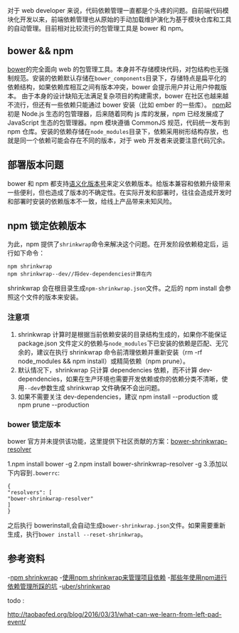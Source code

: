 对于 web developer 来说，代码依赖管理一直都是个头疼的问题。自前端代码模块化开发以来，前端依赖管理也从原始的手动加载维护演化为基于模块仓库和工具的自动管理。目前相对比较流行的包管理工具是 bower 和 npm。

## bower && npm

[bower](https://bower.io/)的完全面向 web 的包管理工具。本身并不存储模块代码，对包结构也无强制规范。安装的依赖默认存储在`bower_components`目录下，存储特点是扁平化的依赖结构，如果依赖库相互之间有版本冲突，bower 会提示用户并让用户仲裁版本。
由于本身的设计缺陷无法满足复杂项目的构建需求，bower 在社区也越来越不流行，但还有一些依赖只能通过 bower 安装（比如 ember 的一些库）。
[npm](https://www.npmjs.com/)起初是 Node.js 生态的包管理器，后来随着同构 js 库的发展，npm 已经发展成了 JavaScript 生态的包管理器。npm 模块遵循 CommonJS 规范，代码统一发布到 npm 仓库。安装的依赖存储在`node_modules`目录下，依赖采用树形结构存放，也就是同一个依赖可能会存在不同的版本，对于 web 开发者来说要注意代码冗余。

## 部署版本问题

bower 和 npm 都支持[语义化版本号](http://semver.org/lang/zh-CN/)来定义依赖版本。给版本兼容和依赖升级带来一些便利，但也造成了版本的不确定性。在实际开发和部署时，往往会造成开发时和部署时安装的依赖版本不一致，给线上产品带来未知风险。

## npm 锁定依赖版本

为此，npm 提供了`shrinkwrap`命令来解决这个问题。在开发阶段依赖稳定后，运行如下命令：

```
npm shrinkwrap
npm shrinkwrap--dev//将dev-dependencies计算在内
```

shrinkwrap 会在根目录生成`npm-shrinkwrap.json`文件。之后的 npm install 会参照这个文件的版本来安装。

### 注意项

1. shrinkwrap 计算时是根据当前依赖安装的目录结构生成的，如果你不能保证 package.json 文件定义的依赖与`node_modules`下已安装的依赖是匹配、无冗余的，建议在执行 shrinkwrap 命令前清理依赖并重新安装（rm -rf node_modules && npm install）或精简依赖（npm prune）。
2. 默认情况下，shrinkwrap 只计算 dependencies 依赖，而不计算 dev-dependencies，如果在生产环境也需要开发依赖或你的依赖分类不清晰，使用`--dev`参数生成 shrinkwrap 文件确保不会出问题。
3. 如果不需要关注 dev-dependencies，建议 npm install --production 或 npm prune --production

### bower 锁定版本

bower 官方并未提供该功能，这里提供下社区贡献的方案：[bower-shrinkwrap-resolver](https://github.com/shyiko/bower-shrinkwrap-resolver)

1.npm install bower -g
2.npm install bower-shrinkwrap-resolver -g
3.添加以下内容到`.bowerrc`:
```
{
"resolvers": [
"bower-shrinkwrap-resolver"
]
}
```

之后执行 bowerinstall,会自动生成`bower-shrinkwrap.json`文件。如果需要重新生成，执行`bower install --reset-shrinkwrap`。

## 参考资料

-[npm shrinkwrap](https://docs.npmjs.com/cli/shrinkwrap)
-[使用npm shrinkwrap来管理项目依赖](http://tech.meituan.com/npm-shrinkwrap.html)
-[那些年使用npm进行依赖管理所踩的坑](http://www.cnblogs.com/snadn/p/5328050.html)
-[uber/shrinkwrap](https://github.com/uber/npm-shrinkwrap)



todo :

http://taobaofed.org/blog/2016/03/31/what-can-we-learn-from-left-pad-event/

